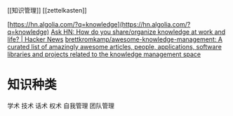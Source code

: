 [[知识管理]]
[[zettelkasten]]

[https://hn.algolia.com/?q=knowledge](https://hn.algolia.com/?q=knowledge)
[Ask HN: How do you share/organize knowledge at work and life? | Hacker News](https://news.ycombinator.com/item?id=21310030)
[brettkromkamp/awesome-knowledge-management: A curated list of amazingly awesome articles, people, applications, software libraries and projects related to the knowledge management space](https://github.com/brettkromkamp/awesome-knowledge-management)

# 知识种类
学术 技术 话术 权术
自我管理
团队管理
